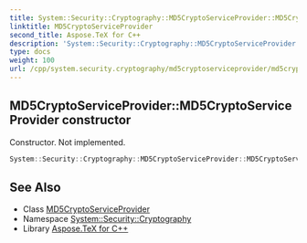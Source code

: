 ```yaml
---
title: System::Security::Cryptography::MD5CryptoServiceProvider::MD5CryptoServiceProvider constructor
linktitle: MD5CryptoServiceProvider
second_title: Aspose.TeX for C++
description: 'System::Security::Cryptography::MD5CryptoServiceProvider::MD5CryptoServiceProvider constructor. Constructor. Not implemented in C++.'
type: docs
weight: 100
url: /cpp/system.security.cryptography/md5cryptoserviceprovider/md5cryptoserviceprovider/
---
```

## MD5CryptoServiceProvider::MD5CryptoServiceProvider constructor


Constructor. Not implemented.

```cpp
System::Security::Cryptography::MD5CryptoServiceProvider::MD5CryptoServiceProvider()
```

## See Also

* Class [MD5CryptoServiceProvider](../)
* Namespace [System::Security::Cryptography](../../)
* Library [Aspose.TeX for C++](../../../)
